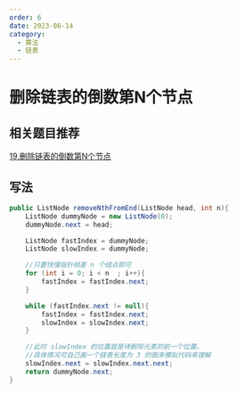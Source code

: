 ```yaml
---
order: 6
date: 2023-06-14
category: 
  - 算法
  - 链表
---
```


# 删除链表的倒数第N个节点

## 相关题目推荐

[19.删除链表的倒数第N个节点](https://leetcode.cn/problems/remove-nth-node-from-end-of-list/)

## 写法

```java
public ListNode removeNthFromEnd(ListNode head, int n){
    ListNode dummyNode = new ListNode(0);
    dummyNode.next = head;

    ListNode fastIndex = dummyNode;
    ListNode slowIndex = dummyNode;

    //只要快慢指针相差 n 个结点即可
    for (int i = 0; i < n  ; i++){
        fastIndex = fastIndex.next;
    }

    while (fastIndex.next != null){
        fastIndex = fastIndex.next;
        slowIndex = slowIndex.next;
    }

    //此时 slowIndex 的位置就是待删除元素的前一个位置。
    //具体情况可自己画一个链表长度为 3 的图来模拟代码来理解
    slowIndex.next = slowIndex.next.next;
    return dummyNode.next;
}
```
